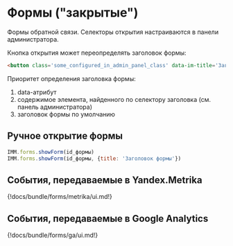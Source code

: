 # Формы ("закрытые")
Формы обратной связи. Селекторы открытия настраиваются в панели администратора.

Кнопка открытия может переопределять заголовок формы:
```html
<button class='some_configured_in_admin_panel_class' data-im-title='Заголовок для формы'>Открыть форму</button>
```
Приоритет определения заголовка формы:

  1. data-атрибут
  2. содержимое элемента, найденного по селектору заголовка (см. панель администратора)
  3. заголовок формы по умолчанию

## Ручное открытие формы
```javascript
IMM.forms.showForm(id_формы)
IMM.forms.showForm(id_формы, {title: 'Заголовок формы'})
```
## События, передаваемые в Yandex.Metrika

{!docs/bundle/forms/metrika/ui.md!}

## События, передаваемые в Google Analytics

{!docs/bundle/forms/ga/ui.md!}
